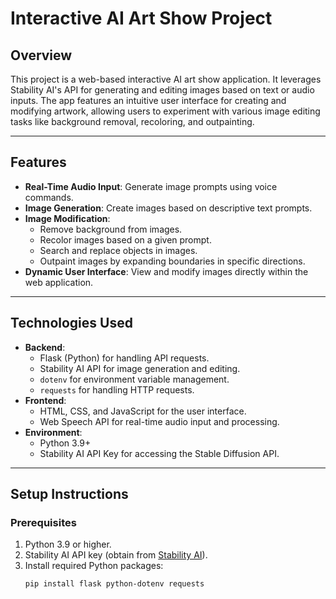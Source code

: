 # Interactive AI Art Show Project

## Overview
This project is a web-based interactive AI art show application. It leverages Stability AI's API for generating and editing images based on text or audio inputs. The app features an intuitive user interface for creating and modifying artwork, allowing users to experiment with various image editing tasks like background removal, recoloring, and outpainting.

---

## Features
- **Real-Time Audio Input**: Generate image prompts using voice commands.
- **Image Generation**: Create images based on descriptive text prompts.
- **Image Modification**:
  - Remove background from images.
  - Recolor images based on a given prompt.
  - Search and replace objects in images.
  - Outpaint images by expanding boundaries in specific directions.
- **Dynamic User Interface**: View and modify images directly within the web application.

---

## Technologies Used
- **Backend**:
  - Flask (Python) for handling API requests.
  - Stability AI API for image generation and editing.
  - `dotenv` for environment variable management.
  - `requests` for handling HTTP requests.
- **Frontend**:
  - HTML, CSS, and JavaScript for the user interface.
  - Web Speech API for real-time audio input and processing.
- **Environment**:
  - Python 3.9+
  - Stability AI API Key for accessing the Stable Diffusion API.

---

## Setup Instructions

### Prerequisites
1. Python 3.9 or higher.
2. Stability AI API key (obtain from [Stability AI](https://platform.stability.ai)).
3. Install required Python packages:
   ```bash
   pip install flask python-dotenv requests